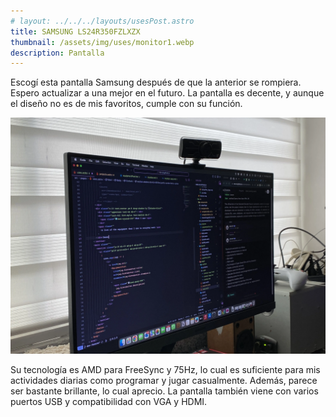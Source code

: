 ```yaml
---
# layout: ../../../layouts/usesPost.astro
title: SAMSUNG LS24R350FZLXZX
thumbnail: /assets/img/uses/monitor1.webp
description: Pantalla
---
```


Escogí esta pantalla Samsung después de que la anterior se rompiera. Espero actualizar a una mejor en el futuro. La pantalla es decente, y aunque el diseño no es de mis favoritos, cumple con su función.

![monitor4.webp](/assets/img/uses/monitor4.webp)

Su tecnología es AMD para FreeSync y 75Hz, lo cual es suficiente para mis actividades diarias como programar y jugar casualmente. Además, parece ser bastante brillante, lo cual aprecio. La pantalla también viene con varios puertos USB y compatibilidad con VGA y HDMI.
